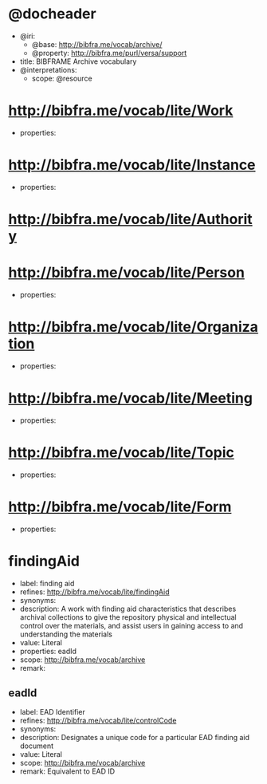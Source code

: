 <!---

BIBFRAME Archive is a starting point for archival vocabularies using the 
http://bibfra.me model and profiles. It builds off of the BIBFRAME Lite vocabulary. 
It is framework conformant to BIBFRAME and . and where possible, link-compatible with the 
US Library of Congress's BIBFRAME vocabulary, http://bibframe.org/

BIBFRAME Archive is expressed using the Versa data model, which also
allows for full expression in RDF form.  This particular file is in
the Versa Literate syntax, based on the Markdown format
<https://daringfireball.net/projects/markdown/basics>.

The convention for expressing data models in Versa Literate has each
vocabulary item starting with a new header, A level 1 header for
resource classes and level 2 for properties.  Each has its ID as an
IRI reference (usually relative). Each is then described within its
section's unordered list, given a "label" (display label),
"description" (also for explanatory display), possibly "synonyms" (one
or more loose expression that the resource can be considered a synonym
for another). Resource classes may also have "properties"
(space-separated list of property IDs defined on the
resource). Properties may also have "value" (textual description of
the expected value of the property, perhaps as a relationship to
another resource, or as a data value).

You'll notice that BIBFRAME Archive terms use a humpCase/HumpCase convention,
which derives from BIBFRAME legacy.

-->

# @docheader

<!---

@base is the default base IRI, used e.g. for resource headers. It
would also be used for properties except that it is overridden by
@property-base

The meta-properties in this file are actually defined by the Versa
data model to support interpretation by Versa modeling tools

@resource-base is another possible override, for resource headers, but
not used here

-->

* @iri:
    * @base: http://bibfra.me/vocab/archive/
    * @property: http://bibfra.me/purl/versa/support
* title: BIBFRAME Archive vocabulary
* @interpretations:
    * scope: @resource

<!---
Extend BIBFRAME Lite Classess
--->

# <http://bibfra.me/vocab/lite/Work>
* properties:  

# <http://bibfra.me/vocab/lite/Instance>
* properties: 

# <http://bibfra.me/vocab/lite/Authority>

# <http://bibfra.me/vocab/lite/Person>
* properties: 

# <http://bibfra.me/vocab/lite/Organization>
* properties: 

# <http://bibfra.me/vocab/lite/Meeting>
* properties: 

# <http://bibfra.me/vocab/lite/Topic>
* properties: 

# <http://bibfra.me/vocab/lite/Form>
* properties: 

<!---

Class Refinements 
-->


# findingAid

* label: finding aid
* refines: <http://bibfra.me/vocab/lite/findingAid>
* synonyms: 
* description: A work with finding aid characteristics that describes archival collections to give the repository physical and intellectual control over the materials, and assist users in gaining access to and understanding the materials
* value: Literal
* properties: eadId 
* scope: <http://bibfra.me/vocab/archive>
* remark: 

<!---

Properties - [Terms below are mapped from Structural and Other Limited EAD Elements]

-->

## eadId

* label: EAD Identifier
* refines: <http://bibfra.me/vocab/lite/controlCode>
* synonyms: 
* description: Designates a unique code for a particular EAD finding aid document
* value: Literal
* scope: <http://bibfra.me/vocab/archive>
* remark: Equivalent to EAD ID <eadid>

<!---

EAD elements below are not mapped to the terms above: 

<ead> – EAD wrapper
<eadheader> – EAD Header
<filedesc> –  File Description 

-->

<!---

List of EAD3 Elements: 

abbr
abstract
accessrestrict
accruals
acqinfo
address
addressline
agencycode
agencyname
agent
agenttype
altformavail
appraisal
archdesc
archref
arrangement
author
bibliography
bibref
bioghist
blockquote
c
c01
c02
c03
c04
c05
c06
c07
c08
c09
c10
c11
c12
chronitem
chronitemset
chronlist
citation
colspec
container
control
controlaccess
controlnote
conventiondeclaration
corpname
custodhist
dao
daoset
date
daterange
dateset
datesingle
defitem
descriptivenote
did
didnote
dimensions
dsc
ead
edition
editionstmt
emph
entry
event
eventdatetime
eventdescription
eventtype
expan
famname
filedesc
fileplan
footnote
foreign
fromdate
function
genreform
geogname
geographiccoordinates
head
head01
head02
head03
index
indexentry
item
label
langmaterial
language
languagedeclaration
languageset
lb
legalstatus
list
listhead
localcontrol
localtypedeclaration
maintenanceagency
maintenanceevent
maintenancehistory
maintenancestatus
materialspec
name
namegrp
notestmt
num
occupation
odd
originalsloc
origination
otheragencycode
otherfindaid
otherrecordid
p
part
persname
physdesc
physdescset
physdescstructured
physfacet
physloc
phystech
prefercite
processinfo
ptr
ptrgrp
publicationstatus
publicationstmt
publisher
quantity
quote
recordid
ref
relatedmaterial
relation
relationentry
relations
repository
representation
row
scopecontent
script
separatedmaterial
seriesstmt
source
sourceentry
sources
sponsor
subject
subtitle
table
tbody
term
tgroup
thead
title
titleproper
titlestmt
todate
unitdate
unitdatestructured
unitid
unittitle
unittype
userestrict

-->
